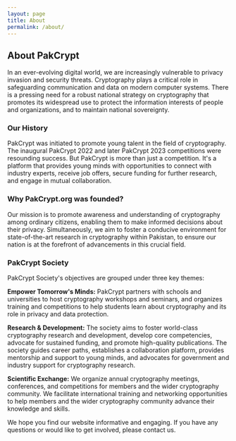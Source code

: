 ```yaml
---
layout: page
title: About
permalink: /about/
---
```

## About PakCrypt
In an ever-evolving digital world, we are increasingly vulnerable to privacy invasion and security threats. Cryptography plays a critical role in safeguarding communication and data on modern computer systems. There is a pressing need for a robust national strategy on cryptography that promotes its widespread use to protect the information interests of people and organizations, and to maintain national sovereignty.

### Our History
PakCrypt was initiated to promote young talent in the field of cryptography. The inaugural PakCrypt 2022 and later PakCrypt 2023 competitions were resounding success.
 But PakCrypt is more than just a competition. It's a platform that provides young minds with opportunities to connect with industry experts, receive job offers, secure funding for further research, and engage in mutual collaboration.


### Why PakCrypt.org was founded?
Our mission is to promote awareness and understanding of cryptography among ordinary citizens, enabling them to make informed decisions about their privacy. Simultaneously, we aim to foster a conducive environment for state-of-the-art research in cryptography within Pakistan, to ensure our nation is at the forefront of advancements in this crucial field.

### PakCrypt Society 
PakCrypt Society's objectives are grouped under three key themes:

**Empower Tomorrow's Minds:** PakCrypt partners with schools and universities to host cryptography workshops and seminars, and organizes training and competitions to help students learn about cryptography and its role in privacy and data protection.

**Research & Development:** The society aims to foster world-class cryptography research and development, develop core competencies, advocate for sustained funding, and promote high-quality publications. The society guides career paths, establishes a collaboration platform, provides mentorship and support to young minds, and advocates for government and industry support for cryptography research.

**Scientific Exchange:** We organize annual cryptography meetings, conferences, and competitions for members and the wider cryptography community. We facilitate international training and networking opportunities to help members and the wider cryptography community advance their knowledge and skills.

We hope you find our website informative and engaging. If you have any questions or would like to get involved, please contact us.
